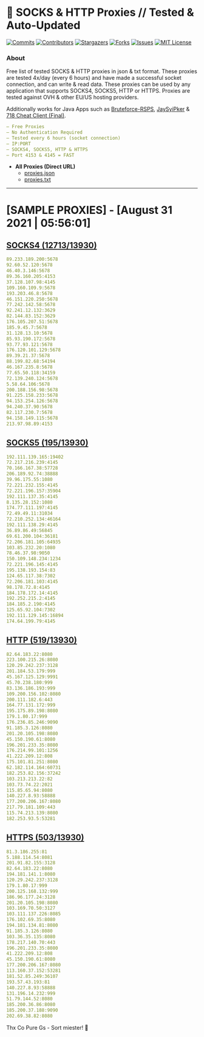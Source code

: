 <!-- MARKDOWN LINKS & IMAGES -->
<!-- https://www.markdownguide.org/basic-syntax/#reference-style-links -->
[contributors-shield]: https://img.shields.io/github/contributors/KaiBurton/free-proxies-autoupdated?style=for-the-badge
[contributors-url]: https://github.com/KaiBurton/free-proxies-autoupdated/graphs/contributors
[forks-shield]: https://img.shields.io/github/forks/KaiBurton/free-proxies-autoupdated?style=for-the-badge
[forks-url]: https://github.com/KaiBurton/free-proxies-autoupdated/network/members
[stars-shield]: https://img.shields.io/github/stars/KaiBurton/free-proxies-autoupdated?style=for-the-badge
[stars-url]: https://github.com/KaiBurton/free-proxies-autoupdated/stargazers
[issues-shield]: https://img.shields.io/github/issues/KaiBurton/free-proxies-autoupdated?style=for-the-badge
[issues-url]: https://github.com/KaiBurton/free-proxies-autoupdated/issues
[license-shield]: https://img.shields.io/github/license/KaiBurton/free-proxies-autoupdated?style=for-the-badge
[license-url]: https://github.com/KaiBurton/free-proxies-autoupdated/blob/main/LICENSE
[commit-shield]: https://img.shields.io/github/last-commit/KaiBurton/free-proxies-autoupdated?style=for-the-badge
[commit-url]: https://github.com/KaiBurton/free-proxies-autoupdated/commits/main

# 🎁 SOCKS & HTTP Proxies // Tested & Auto-Updated

[![Commits][commit-shield]][commit-url]
[![Contributors][contributors-shield]][contributors-url]
[![Stargazers][stars-shield]][stars-url]
[![Forks][forks-shield]][forks-url]
[![Issues][issues-shield]][issues-url]
[![MIT License][license-shield]][license-url]

### About
Free list of tested SOCKS & HTTP proxies in json & txt format. These proxies are tested 4x/day (every 6 hours) and have made a successful socket connection, and can write & read data. These proxies can be used by any application that supports SOCKS4, SOCKS5, HTTP or HTTPS. Proxies are tested against OVH & other EU/US hosting providers.

Additionally works for Java Apps such as [Bruteforce-RSPS](https://github.com/KaiBurton/Bruteforce-RSPS), [JaySyiPker](https://github.com/JayArrowz/JaySyiPker) & [718 Cheat Client (Final)](https://github.com/KaiBurton/718-Cheat-Client-Final). 

```yaml
— Free Proxies
— No Authentication Required
— Tested every 6 hours (socket connection)
— IP:PORT
— SOCKS4, SOCKS5, HTTP & HTTPS
— Port 4153 & 4145 = FAST
```

- **All Proxies (Direct URL)**
  - [proxies.json](https://raw.githubusercontent.com/KaiBurton/free-proxies-autoupdated/main/proxies.json)
  - [proxies.txt](https://raw.githubusercontent.com/KaiBurton/free-proxies-autoupdated/main/proxies.txt)

---

# [SAMPLE PROXIES] - [August 31 2021 | 05:56:01]

## [SOCKS4 (12713/13930)](https://raw.githubusercontent.com/KaiBurton/free-proxies-autoupdated/main/proxies-socks4.txt)
```yaml
89.233.189.200:5678
92.60.52.120:5678
46.40.3.146:5678
89.36.160.205:4153
37.128.107.98:4145
109.160.109.9:5678
193.203.46.8:5678
46.151.220.250:5678
77.242.142.58:5678
92.241.12.132:3629
82.144.83.152:3629
176.105.207.51:5678
185.9.45.7:5678
31.128.13.10:5678
85.93.190.172:5678
93.77.93.121:5678
176.120.101.129:5678
89.39.21.37:5678
88.199.82.68:54194
46.167.235.8:5678
77.65.50.118:34159
72.139.240.124:5678
5.58.64.106:5678
200.188.156.98:5678
91.225.158.233:5678
94.153.254.126:5678
94.240.37.90:5678
82.117.230.7:5678
94.158.149.115:5678
213.97.98.89:4153
```

## [SOCKS5 (195/13930)](https://raw.githubusercontent.com/KaiBurton/free-proxies-autoupdated/main/proxies-socks5.txt)
```yaml
192.111.139.165:19402
72.217.216.239:4145
70.166.167.38:57728
206.189.92.74:38888
39.96.175.55:1080
72.221.232.155:4145
72.221.196.157:35904
192.111.137.35:4145
8.135.28.152:1080
174.77.111.197:4145
72.49.49.11:31034
72.210.252.134:46164
192.111.138.29:4145
36.89.86.49:56845
69.61.200.104:36181
72.206.181.105:64935
103.85.232.20:1080
78.46.37.98:9050
150.109.148.234:1234
72.221.196.145:4145
195.138.193.154:83
124.65.117.38:7302
72.206.181.103:4145
98.178.72.8:4145
184.178.172.14:4145
192.252.215.2:4145
184.185.2.190:4145
125.65.92.104:7302
192.111.129.145:16894
174.64.199.79:4145
```

## [HTTP (519/13930)](https://raw.githubusercontent.com/KaiBurton/free-proxies-autoupdated/main/proxies-http.txt)
```yaml
82.64.183.22:8080
223.100.215.26:8080
120.29.242.237:3128
201.184.53.179:999
45.167.125.129:9991
45.70.238.180:999
83.136.186.193:999
109.200.156.102:8080
200.111.182.6:443
164.77.131.172:999
195.175.89.198:8080
179.1.80.17:999
176.236.85.246:9090
91.185.3.126:8080
201.20.105.198:8080
45.150.190.61:8080
196.201.233.35:8080
176.214.99.101:1256
41.222.209.12:808
175.101.81.251:8080
62.182.114.164:60731
182.253.82.156:37242
103.213.213.22:82
103.73.74.22:2021
115.85.65.94:8080
140.227.8.93:58888
177.200.206.167:8080
217.79.181.109:443
115.74.213.139:8080
182.253.93.5:53281
```

## [HTTPS (503/13930)](https://raw.githubusercontent.com/KaiBurton/free-proxies-autoupdated/main/proxies-https.txt)
```yaml
81.3.186.255:81
5.188.114.54:8081
201.91.82.155:3128
82.64.183.22:8080
194.181.141.1:8080
120.29.242.237:3128
179.1.80.17:999
200.125.168.132:999
186.96.177.24:3128
201.20.105.198:8080
103.169.70.50:3127
103.111.137.226:8085
176.102.69.35:8080
194.181.134.81:8080
91.185.3.126:8080
103.36.35.135:8080
178.217.140.70:443
196.201.233.35:8080
41.222.209.12:808
45.150.190.61:8080
177.200.206.167:8080
113.160.37.152:53281
181.52.85.249:36107
193.57.43.193:81
140.227.8.93:58888
131.196.14.232:999
51.79.144.52:8080
185.200.36.86:8080
185.200.37.188:9090
202.69.38.82:8080
```



Thx Co Pure Gs - Sort miester! 💟